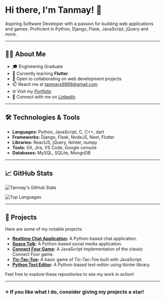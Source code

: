 # Hi there, I'm Tanmay! 👋

Aspiring Software Developer with a passion for building web applications and games. Proficient in Python, Django, Flask, JavaScript, jQuery and more.

---

## 👨‍💻 About Me

- 🎓 Engineering Graduate
- 🌱 Currently learning **Flutter**
- 🤝 Open to collaborating on web development projects
- 📫 Reach me at [tanmays9999@gmail.com](mailto:tanmays9999@gmail.com)
- 🌐 Visit my [Portfolio](https://tan-9999.github.io/tan_portfolio/)
- 💼 Connect with me on [LinkedIn](https://www.linkedin.com/in/tanmay-s-2a46b3130/)

---

## 🛠️ Technologies & Tools

- **Languages:** Python, JavaScript, C, C++, dart
- **Frameworks:** Django, Flask, NodeJS, Next, Flutter
- **Libraries:** ReactJS, jQuery, tkinter, numpy
- **Tools:** Git, Jira, VS Code, Google console
- **Databases:** MySQL, SQLite, MongoDB

---

## 📈 GitHub Stats

![Tanmay's GitHub Stats](https://github-readme-stats.vercel.app/api?username=tan-9999&show_icons=true&theme=radical)

![Top Languages](https://github-readme-stats.vercel.app/api/top-langs/?username=tan-9999&layout=compact&theme=radical)

---

## 🚀 Projects

Here are some of my notable projects:

- **[Realtime Chat Application](https://github.com/tan-9999/realtime-chat):** A Python-based chat application.
- **[Space Talk](https://github.com/tan-9999/Space-Talk-):** A Python-based social media application.
- **[Connect Four Game](https://github.com/tan-9999/Connect_four):** A JavaScript implementation of the classic Connect Four game.
- **[Tic-Tac-Toe](https://github.com/tan-9999/Tic-Tac-Toe):** A basic game of Tic-Tac-Toe built with JavaScript.
- **[Python Text Editor](https://github.com/tan-9999/Python-Text-Editor):** A Python-based text-editor using tkinter library.

Feel free to explore these repositories to see my work in action!

---

### ⭐️ If you like what I do, consider giving my projects a star!


<!---
tan-9999/tan-9999 is a ✨ special ✨ repository because its `README.md` (this file) appears on your GitHub profile.
You can click the Preview link to take a look at your changes.
--->
